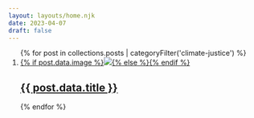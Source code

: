 ```yaml
---
layout: layouts/home.njk
date: 2023-04-07
draft: false
---
```

<ol reversed class="postlist grid grid-cols-1 md:grid-cols-2 grid-rows-2 gap-4 grid-flow-row" style="counter-reset: start-from {{ (postslistCounter or postslist.length) + 1 }}">{% for post in collections.posts | categoryFilter('climate-justice') %}<li class="postlist-item{% if post.url == url %} postlist-item-active{% endif %} relative">
		<a href="{{ post.url }}" class="inline-block w-full h-full">{% if post.data.image %}<img src="{{ post.data.image }}" class="object-cover h-full w-full aspect-square" />{% else %}{% endif %}
		<h2 class="absolute bottom-0 h-24 inset-x-0 backdrop-blur-xl p-2 text-center text-white flex flex-column items-center">
		<span class="inline-block text-center w-full">
			{{ post.data.title }}
		<span>
		</h2>
		</a>
	</li>
{% endfor %}
</ol>
